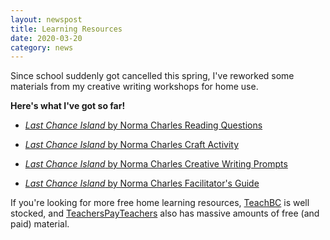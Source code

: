 ```yaml
---
layout: newspost
title: Learning Resources
date: 2020-03-20
category: news
---
```


Since school suddenly got cancelled this spring, I've reworked some materials from my creative writing workshops for home use.

**Here's what I've got so far!**

- [*Last Chance Island* by Norma Charles Reading Questions](https://drive.google.com/open?id=1Tws3KLmCnd2aBNiUORTpdzd1rTDfj9u2)

- [*Last Chance Island* by Norma Charles Craft Activity](https://drive.google.com/open?id=1v8cDaHU6AeiyfnF0GfOgs_CmzL_tL8EL)

- [*Last Chance Island* by Norma Charles Creative Writing Prompts](https://drive.google.com/open?id=1LdUVe3yYONDwmyJOdChbvCnDJA-wjKkh)

- [*Last Chance Island* by Norma Charles Facilitator's Guide](https://drive.google.com/open?id=1-WFbtq8Vjec-cy1pCK4LlQOSq2ZEgyKt)

If you're looking for more free home learning resources, [TeachBC](http://teachbcdb.bctf.ca/) is well stocked, and [TeachersPayTeachers](https://www.teacherspayteachers.com/Store/Creative-Writing-And-Literacy-For-Ages-8-12) also has massive amounts of free (and paid) material.
